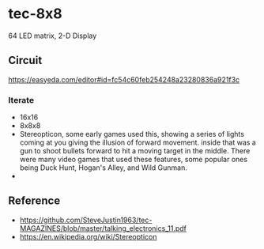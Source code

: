 # tec-8x8

64 LED matrix, 2-D Display


## Circuit
https://easyeda.com/editor#id=fc54c60feb254248a23280836a921f3c


### Iterate
- 16x16
- 8x8x8
- Stereopticon, some early games used this, showing a series of lights coming at you giving the illusion of forward movement. inside that was a gun to shoot bullets forward to hit a moving target in the middle. There were many video games that used these features, some popular ones being Duck Hunt, Hogan's Alley, and Wild Gunman.
- 
 
## Reference
- https://github.com/SteveJustin1963/tec-MAGAZINES/blob/master/talking_electronics_11.pdf
- https://en.wikipedia.org/wiki/Stereopticon
